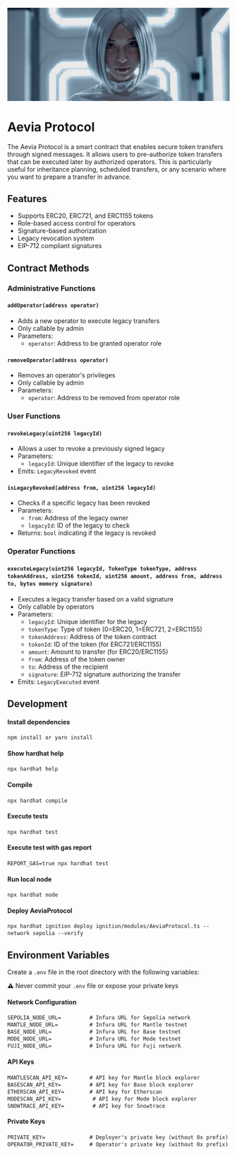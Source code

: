 <p align="center">
  <img src="aevia.png" alt="Aevia Image"/>
</p>

# Aevia Protocol

The Aevia Protocol is a smart contract that enables secure token transfers through signed messages. It allows users to pre-authorize token transfers that can be executed later by authorized operators. This is particularly useful for inheritance planning, scheduled transfers, or any scenario where you want to prepare a transfer in advance.

## Features
- Supports ERC20, ERC721, and ERC1155 tokens
- Role-based access control for operators
- Signature-based authorization
- Legacy revocation system
- EIP-712 compliant signatures

## Contract Methods

### Administrative Functions

#### `addOperator(address operator)`
- Adds a new operator to execute legacy transfers
- Only callable by admin
- Parameters:
  - `operator`: Address to be granted operator role

#### `removeOperator(address operator)`
- Removes an operator's privileges
- Only callable by admin
- Parameters:
  - `operator`: Address to be removed from operator role

### User Functions

#### `revokeLegacy(uint256 legacyId)`
- Allows a user to revoke a previously signed legacy
- Parameters:
  - `legacyId`: Unique identifier of the legacy to revoke
- Emits: `LegacyRevoked` event

#### `isLegacyRevoked(address from, uint256 legacyId)`
- Checks if a specific legacy has been revoked
- Parameters:
  - `from`: Address of the legacy owner
  - `legacyId`: ID of the legacy to check
- Returns: `bool` indicating if the legacy is revoked

### Operator Functions

#### `executeLegacy(uint256 legacyId, TokenType tokenType, address tokenAddress, uint256 tokenId, uint256 amount, address from, address to, bytes memory signature)`
- Executes a legacy transfer based on a valid signature
- Only callable by operators
- Parameters:
  - `legacyId`: Unique identifier for the legacy
  - `tokenType`: Type of token (0=ERC20, 1=ERC721, 2=ERC1155)
  - `tokenAddress`: Address of the token contract
  - `tokenId`: ID of the token (for ERC721/ERC1155)
  - `amount`: Amount to transfer (for ERC20/ERC1155)
  - `from`: Address of the token owner
  - `to`: Address of the recipient
  - `signature`: EIP-712 signature authorizing the transfer
- Emits: `LegacyExecuted` event

## Development

#### Install dependencies
```
npm install or yarn install
```

#### Show hardhat help
```
npx hardhat help
```

#### Compile
```
npx hardhat compile
```

#### Execute tests
```
npx hardhat test
```

#### Execute test with gas report
```
REPORT_GAS=true npx hardhat test
```

#### Run local node
```
npx hardhat node
```

#### Deploy AeviaProtocol
```
npx hardhat ignition deploy ignition/modules/AeviaProtocol.ts --network sepolia --verify
```

## Environment Variables

Create a `.env` file in the root directory with the following variables:

⚠️ Never commit your `.env` file or expose your private keys

#### Network Configuration
```
SEPOLIA_NODE_URL=         # Infura URL for Sepolia network
MANTLE_NODE_URL=          # Infura URL for Mantle testnet
BASE_NODE_URL=            # Infura URL for Base testnet
MODE_NODE_URL=            # Infura URL for Mode testnet
FUJI_NODE_URL=            # Infura URL for Fuji network
```

#### API Keys
```
MANTLESCAN_API_KEY=       # API key for Mantle block explorer
BASESCAN_API_KEY=         # API key for Base block explorer
ETHERSCAN_API_KEY=        # API key for Etherscan
MODESCAN_API_KEY=          # API key for Mode block explorer
SNOWTRACE_API_KEY=         # API key for Snowtrace
```

#### Private Keys
```
PRIVATE_KEY=              # Deployer's private key (without 0x prefix)
OPERATOR_PRIVATE_KEY=     # Operator's private key (without 0x prefix)
```
